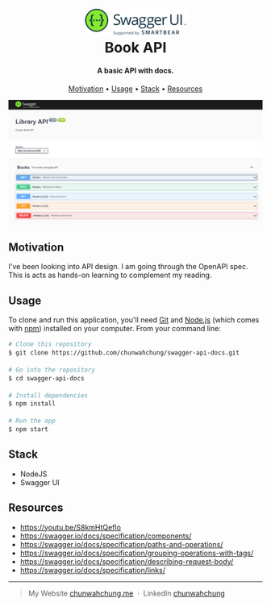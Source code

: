
<h1 align="center">
  <br>
  <img src="./swagger-ui-logo.png" alt="Swagger UI Logo" width="200">
  <br>
  Book API
  <br>
</h1>

<h4 align="center">A basic API with docs.</h4>


<p align="center">
  <a href="#motivation">Motivation</a> •
  <a href="#usage">Usage</a> •
  <a href="#stack">Stack</a> •
  <a href="#resources">Resources</a>
</p>

<img src="./books-api-screenshot.PNG"/>


## Motivation
I've been looking into API design. I am going through the OpenAPI spec. This is acts as hands-on learning to complement my reading.

## Usage

To clone and run this application, you'll need [Git](https://git-scm.com) and [Node.js](https://nodejs.org/en/download/) (which comes with [npm](http://npmjs.com)) installed on your computer. From your command line:

```bash
# Clone this repository
$ git clone https://github.com/chunwahchung/swagger-api-docs.git

# Go into the repository
$ cd swagger-api-docs

# Install dependencies
$ npm install

# Run the app
$ npm start
```


## Stack
- NodeJS
- Swagger UI

## Resources
- https://youtu.be/S8kmHtQeflo
- https://swagger.io/docs/specification/components/
- https://swagger.io/docs/specification/paths-and-operations/
- https://swagger.io/docs/specification/grouping-operations-with-tags/
- https://swagger.io/docs/specification/describing-request-body/
- https://swagger.io/docs/specification/links/

---

> My Website [chunwahchung.me](https://www.chunwahchung.me) &nbsp;&middot;&nbsp;
> LinkedIn [chunwahchung](https://www.linkedin.com/in/chunwahchung/)

